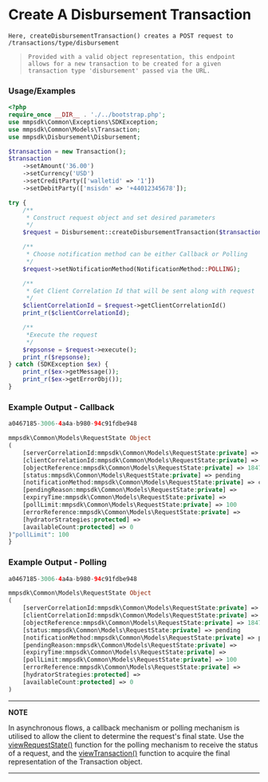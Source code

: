 # Create A Disbursement Transaction

`Here, createDisbursementTransaction() creates a POST request to /transactions/type/disbursement`

> `Provided with a valid object representation, this endpoint allows for a new transaction to be created for a given transaction type 'disbursement' passed via the URL.`

### Usage/Examples

```php
<?php
require_once __DIR__ . './../bootstrap.php';
use mmpsdk\Common\Exceptions\SDKException;
use mmpsdk\Common\Models\Transaction;
use mmpsdk\Disbursement\Disbursement;

$transaction = new Transaction();
$transaction
    ->setAmount('36.00')
    ->setCurrency('USD')
    ->setCreditParty(['walletid' => '1'])
    ->setDebitParty(['msisdn' => '+44012345678']);

try {
    /**
     * Construct request object and set desired parameters
     */
    $request = Disbursement::createDisbursementTransaction($transaction);

    /**
     * Choose notification method can be either Callback or Polling
     */
    $request->setNotificationMethod(NotificationMethod::POLLING);

    /**
     * Get Client Correlation Id that will be sent along with request
     */
    $clientCorrelationId = $request->getClientCorrelationId()
    print_r($clientCorrelationId);

    /**
     *Execute the request
     */
    $repsonse = $request->execute();
    print_r($repsonse);
} catch (SDKException $ex) {
    print_r($ex->getMessage());
    print_r($ex->getErrorObj());
}
```

### Example Output - Callback

```php
a0467185-3006-4a4a-b980-94c91fdbe948

mmpsdk\Common\Models\RequestState Object
(
    [serverCorrelationId:mmpsdk\Common\Models\RequestState:private] => dfd94165-0c06-45c1-a870-720ba7579dc5
    [clientCorrelationId:mmpsdk\Common\Models\RequestState:private] => a0467185-3006-4a4a-b980-94c91fdbe948
    [objectReference:mmpsdk\Common\Models\RequestState:private] => 18479
    [status:mmpsdk\Common\Models\RequestState:private] => pending
    [notificationMethod:mmpsdk\Common\Models\RequestState:private] => callback
    [pendingReason:mmpsdk\Common\Models\RequestState:private] =>
    [expiryTime:mmpsdk\Common\Models\RequestState:private] =>
    [pollLimit:mmpsdk\Common\Models\RequestState:private] => 100
    [errorReference:mmpsdk\Common\Models\RequestState:private] =>
    [hydratorStrategies:protected] =>
    [availableCount:protected] => 0
)"pollLimit": 100
}
```

### Example Output - Polling

```php
a0467185-3006-4a4a-b980-94c91fdbe948

mmpsdk\Common\Models\RequestState Object
(
    [serverCorrelationId:mmpsdk\Common\Models\RequestState:private] => dfd94165-0c06-45c1-a870-720ba7579dc5
    [clientCorrelationId:mmpsdk\Common\Models\RequestState:private] => a0467185-3006-4a4a-b980-94c91fdbe948
    [objectReference:mmpsdk\Common\Models\RequestState:private] => 18479
    [status:mmpsdk\Common\Models\RequestState:private] => pending
    [notificationMethod:mmpsdk\Common\Models\RequestState:private] => polling
    [pendingReason:mmpsdk\Common\Models\RequestState:private] =>
    [expiryTime:mmpsdk\Common\Models\RequestState:private] =>
    [pollLimit:mmpsdk\Common\Models\RequestState:private] => 100
    [errorReference:mmpsdk\Common\Models\RequestState:private] =>
    [hydratorStrategies:protected] =>
    [availableCount:protected] => 0
)
```

---

**NOTE**

In asynchronous flows, a callback mechanism or polling mechanism is utilised to allow the client to determine the request's final state. Use the [viewRequestState()](viewRequestState.Readme.md) function for the polling mechanism to receive the status of a request, and the [viewTransaction()](viewTransaction.Readme.md) function to acquire the final representation of the Transaction object.

---
